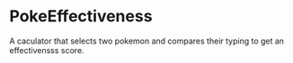 # PokeEffectiveness
 A caculator that selects two pokemon and compares their typing to get an effectivensss score.

